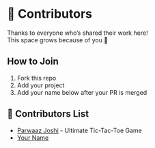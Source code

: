 # 🤝 Contributors

Thanks to everyone who’s shared their work here!  
This space grows because of you 💫  

## How to Join

1. Fork this repo  
2. Add your project  
3. Add your name below after your PR is merged  

## 🌟 Contributors List

- [Parwaaz Joshi](https://github.com/joshi-parwaaz) - Ultimate Tic-Tac-Toe Game
- [Your Name](https://github.com/your-username)
